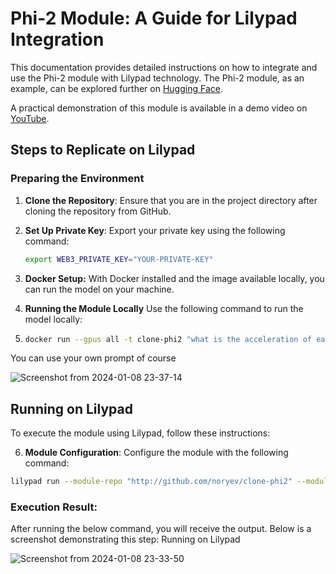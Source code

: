 # Phi-2 Module: A Guide for Lilypad Integration

This documentation provides detailed instructions on how to integrate and use the Phi-2 module with Lilypad technology. The Phi-2 module, as an example, can be explored further on [Hugging Face](https://huggingface.com/amgadhasan/phi-2).

A practical demonstration of this module is available in a demo video on [YouTube](https://x.com/Lilypad_Tech/status/1737685808860274820?s=20).

## Steps to Replicate on Lilypad

### Preparing the Environment
1. **Clone the Repository**: Ensure that you are in the project directory after cloning the repository from GitHub.
2. **Set Up Private Key**: Export your private key using the following command: 
   ```bash
   export WEB3_PRIVATE_KEY="YOUR-PRIVATE-KEY"
3. **Docker Setup:** With Docker installed and the image available locally, you can run the model on your machine.
4. **Running the Module Locally** Use the following command to run the model locally:

5. ```bash
   docker run --gpus all -t clone-phi2 "what is the acceleration of earth's gravity?" 
You can use your own prompt of course

   ![Screenshot from 2024-01-08 23-37-14](https://github.com/Lilypad-Tech/module-phi2/assets/30084404/929da04b-549a-49d1-ae50-59b126c4906f)

## Running on Lilypad

To execute the module using Lilypad, follow these instructions:

6. **Module Configuration**: Configure the module with the following command:
```bash
lilypad run --module-repo "http://github.com/noryev/clone-phi2" --module-hash ae7b9f267287045cb81b59bae767cfb92e43c7d7 --module-path ./lilypad_module.json.tmpl -i Prompt="what is the acceleration of gravity on earth?"
```
### Execution Result:

After running the below command, you will receive the output. Below is a screenshot demonstrating this step:
Running on Lilypad

![Screenshot from 2024-01-08 23-33-50](https://github.com/Lilypad-Tech/module-phi2/assets/30084404/969194ce-0680-4b7d-a8cb-7f71b7954c00)





